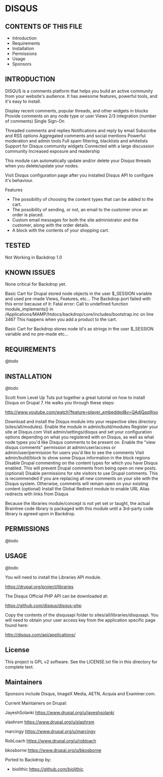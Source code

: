 DISQUS
===========

CONTENTS OF THIS FILE
---------------------

 - Introduction
 - Requirements
 - Installation
 - Permissions
 - Usage
 - Sponsors

INTRODUCTION
------------

DISQUS is a comments platform that helps you build an active community from your website's audience. It has awesome features, powerful tools, and it's easy to install.

Display recent comments, popular threads, and other widgets in blocks
Provide comments on any node type or user
Views 2/3 integration (number of comments)
Single Sign-On

Threaded comments and replies
Notifications and reply by email
Subscribe and RSS options
Aggregated comments and social mentions
Powerful moderation and admin tools
Full spam filtering, blacklists and whitelists
Support for Disqus community widgets
Connected with a large discussion community
Increased exposure and readership

This module can automatically update and/or delete your Disqus threads when you
delete/update your nodes.

Visit Disqus configuration page after you installed Disqus API to configure it's
behaviour.

Features

* The possibility of choosing the content types that can be added to the cart.
* The possibility of sending, or not, an email to the customer once an order is placed.
* Custom email messages for both the site administrator and the customer, along with the order details.
* A block with the contents of your shopping cart.

TESTED
-----

Not Working in Backdrop 1.0


KNOWN ISSUES
---------------------

None critical for Backdrop yet.

Basic Cart for Drupal stored node objects in the user $_SESSION variable and used pre-made Views, Features, etc...
The Backdrop port failed with this error because of it:
Fatal error: Call to undefined function module_implements() in /Applications/MAMP/htdocs/backdrop/core/includes/bootstrap.inc on line 3467
This happens when you add a product to the cart.

Basic Cart for Backdrop stores node id's as strings in the user $_SESSION variable and no pre-made etc...

REQUIREMENTS
------------

@todo

INSTALLATION
------------

@todo

Scott from Level Up Tuts put together a great tutorial on how to install Disqus on Drupal 7. He walks you through these steps:

<http://www.youtube.com/watch?feature=player_embedded&v=QAdjQaq9jxo>

Download and install the Disqus module into your respective sites directory (sites/all/modules).
Enable the module in admin/build/modules
Register your site at Disqus.com
Visit admin/settings/disqus and set your configuration options depending on what you registered with on Disqus, as well as what node types you'd like Disqus comments to be present on.
Enable the "view disqus comments" permission at admin/user/access or admin/user/permission for users you'd like to see the comments
Visit admin/build/block to show some Disqus information in the block regions
Disable Drupal commenting on the content types for which you have Disqus enabled. This will prevent Drupal comments from being open on new posts.
(optional) Disable permissions for site visitors to use Drupal comments. This is recommended if you are replacing all new comments on your site with the Disqus system. Otherwise, comments will remain open on your existing content
(optional) Install the Global Redirect module to enable URL Alias redirects with links from Disqus

Because the libraries module/concept is not yet set or taught, the actual Braintree code library is packaged with this module until a 3rd-party code library is agreed upon in Backdrop.

PERMISSIONS
------------

@todo

USAGE
-----

@todo

You will need to install the Libraries API module.

https://drupal.org/project/libraries

The Disqus Official PHP API can be downloaded at:

https://github.com/disqus/disqus-php

Copy the contents of the disqusapi folder to sites/all/libraries/disqusapi.
You will need to obtain your user access key from the application specific
page found here:

http://disqus.com/api/applications/

License
-------

This project is GPL v2 software. See the LICENSE.txt file in this directory for
complete text.

Maintainers
-----------
Sponsors include Disqus, ImageX Media, AETN, Acquia and Examiner.com.

Current Maintainers on Drupal:

JayeshSolanki <https://www.drupal.org/u/jayeshsolanki>

slashrsm <https://www.drupal.org/u/slashrsm>

marcingy <https://www.drupal.org/u/marcingy>

RobLoach <https://www.drupal.org/u/robloach>

bkosborne <https://www.drupal.org/u/bkosborne>

Ported to Backdrop by:

 - biolithic <https://github.com/biolithic>
